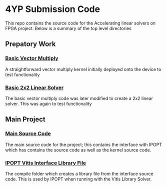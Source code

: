 # 4YP Submission Code
This repo contains the source code for the Accelerating linear solvers on FPGA project. Below is a summary of the top level directories

## Prepatory Work
### [Basic Vector Multiply](vector_multiply)
A straightforward vector multiply kernel initially deployed onto the device to test functionality


### [Basic 2x2 Linear Solver](basic_2x2_solver)
The basic vector multiply code was later modified to create a 2x2 linear solver. This was again to test functionality


## Main Project
### [Main Source Code](main_source)
The main source code for the project; this contains the interface with IPOPT which has contains the source code as well as the kernel source code.

### [IPOPT Vitis Interface Library File](library_file_for_IPOPT)
The compile folder which creates a library file from the interface source code. This is used by IPOPT when running with the Vitis Library Solver.